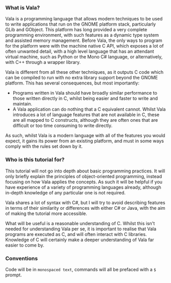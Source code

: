 ### What is Vala?

Vala is a programming language that allows modern techniques to be used to write applications that run on the GNOME platform stack, particularly GLib and GObject. This platform has long provided a very complete programming environment, with such features as a dynamic type system and assisted memory management. Before Vala, the only ways to program for the platform were with the machine native C API, which exposes a lot of often unwanted detail, with a high level language that has an attendant virtual machine, such as Python or the Mono C\# language, or alternatively, with C++ through a wrapper library.

Vala is different from all these other techniques, as it outputs C code which can be compiled to run with no extra library support beyond the GNOME platform. This has several consequences, but most importantly:

-   Programs written in Vala should have broadly similar performance to those written directly in C, whilst being easier and faster to write and maintain.
-   A Vala application can do nothing that a C equivalent cannot. Whilst Vala introduces a lot of language features that are not available in C, these are all mapped to C constructs, although they are often ones that are difficult or too time consuming to write directly.

As such, whilst Vala is a modern language with all of the features you would expect, it gains its power from an existing platform, and must in some ways comply with the rules set down by it.

### Who is this tutorial for?

This tutorial will not go into depth about basic programming practices.
It will only briefly explain the principles of object-oriented programming, instead focusing on how Vala applies the concepts. As such it will be helpful if you have experience of a variety of programming languages already, although in-depth knowledge of any particular one is not required.

Vala shares a lot of syntax with C\#, but I will try to avoid describing features in terms of their similarity or differences with either C\# or Java, with the aim of making the tutorial more accessible.

What will be useful is a reasonable understanding of C. Whilst this isn't needed for understanding Vala per se, it is important to realise that Vala programs are executed as C, and will often interact with C libraries. Knowledge of C will certainly make a deeper understanding of Vala far easier to come by.

### Conventions

Code will be in `monospaced text`, commands will all be prefaced with a `$` prompt.
